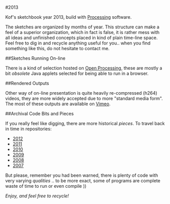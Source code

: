 #2013

Kof's sketchbook year 2013, build with [Processing](http://processing.org) software.

The sketches are organized by months of year. This structure can make a feel of a superior organization, which in fact is false, it is rather mess with all ideas and unfinished concepts placed in kind of plain time-line space. Feel free to dig in and recycle anything useful for you.. when you find something like this, do not hesitate to contact me.

##Sketches Running On-line

There is a kind of selection hosted on [Open Processing](http://www.openprocessing.org/user/3942), these are mostly a bit *obsolete* Java applets selected for being able to run in a browser.

##Rendered Outputs

Other way of on-line presentation is quite heavily re-compressed (h264) videos, they are more widely accepted due to more "standard media form". The most of these outputs are available on [Vimeo](https://vimeo.com/kof/videos).

##Archival Code Bits and Pieces

If you really feel like digging, there are more historical *pieces*. To travel back in time in repositories:

* [2012](https://github.com/K0F/2012)
* [2011](https://github.com/K0F/2011)
* [2010](https://github.com/K0F/2010)
* [2009](https://github.com/K0F/2009)
* [2008](https://github.com/K0F/2008)
* [2007](https://github.com/K0F/2007)

But please, remember you had been warned, there is plenty of code with very varying *qualities* .. to be more exact, some of programs are complete waste of time to run or even compile ))


*Enjoy, and feel free to recycle!*
